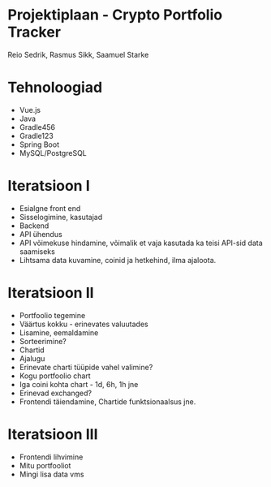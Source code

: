 # Projektiplaan - Crypto Portfolio Tracker
Reio Sedrik,
Rasmus Sikk,
Saamuel Starke

# Tehnoloogiad 
 - Vue.js
 - Java
 - Gradle456
 - Gradle123
 - Spring Boot
 - MySQL/PostgreSQL

# Iteratsioon I
- Esialgne front end
- Sisselogimine, kasutajad
- Backend 
- API ühendus
- API võimekuse hindamine, võimalik et vaja kasutada ka teisi API-sid data saamiseks
- Lihtsama data kuvamine, coinid ja hetkehind, ilma ajaloota.

# Iteratsioon II
- Portfoolio tegemine 
- Väärtus kokku - erinevates valuutades
- Lisamine, eemaldamine
- Sorteerimine?
- Chartid
- Ajalugu
- Erinevate charti tüüpide vahel valimine?
- Kogu portfoolio chart
- Iga coini kohta chart - 1d, 6h, 1h jne
- Erinevad exchanged?
- Frontendi täiendamine, Chartide funktsionaalsus jne.

# Iteratsioon III	
- Frontendi lihvimine
- Mitu portfooliot
- Mingi lisa data vms
